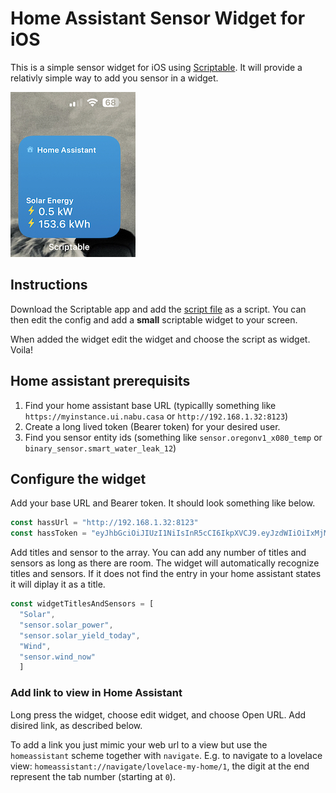# Home Assistant Sensor Widget for iOS

This is a simple sensor widget for iOS using [Scriptable](https://scriptable.app/). It will provide a relativly simple way to add you sensor in a widget.

![Example widget](example_widget.jpeg)

## Instructions

Download the Scriptable app and add the [script file](home-assistant-widget.js) as a script. You can then edit the config and add a **small** scriptable widget to your screen.

When added the widget edit the widget and choose the script as widget. Voila!

## Home assistant prerequisits

1. Find your home assistant base URL (typicallly something like `https://myinstance.ui.nabu.casa` or `http://192.168.1.32:8123`)
2. Create a long lived token (Bearer token) for your desired user.
3. Find you sensor entity ids (something like `sensor.oregonv1_x080_temp` or `binary_sensor.smart_water_leak_12`)

## Configure the widget

Add your base URL and Bearer token. It should look something like below.
```js
const hassUrl = "http://192.168.1.32:8123"
const hassToken = "eyJhbGciOiJIUzI1NiIsInR5cCI6IkpXVCJ9.eyJzdWIiOiIxMjM0NTY3ODkwIiwibmFtZSI6IkpvaG4gRG9lIiwiaWF0IjoxNTE2MjM5MDIyfQ.SflKxwRJSMeKKF2QT4fwpMeJf36POk6yJV_adQssw5c"
```

Add titles and sensor to the array. You can add any number of titles and sensors as long as there are room. The widget will automatically recognize titles and sensors. If it does not find the entry in your home assistant states it will diplay it as a title.
```js
const widgetTitlesAndSensors = [
  "Solar",
  "sensor.solar_power",
  "sensor.solar_yield_today",
  "Wind",
  "sensor.wind_now"
  ]
```
### Add link to view in Home Assistant

Long press the widget, choose edit widget, and choose Open URL. Add disired link, as described below.

To add a link you just mimic your web url to a view but use the `homeassistant` scheme together with `navigate`. E.g. to navigate to a lovelace view: `homeassistant://navigate/lovelace-my-home/1`, the digit at the end represent the tab number (starting at `0`).
